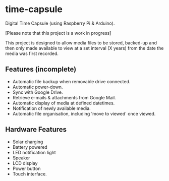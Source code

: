 # time-capsule
Digital Time Capsule (using Raspberry Pi &amp; Arduino).

[Please note that this project is a work in progress]

This project is designed to allow media files to be stored, backed-up and then only made available to view at a set interval (X years) from the date the media was first recorded.

## Features (incomplete)
- Automatic file backup when removable drive connected.
- Automatic power-down.
- Sync with Google Drive.
- Retrieve e-mails & attachments from Google Mail.
- Automatic display of media at defined datetimes.
- Notification of newly available media.
- Automatic file organisation, including 'move to viewed' once viewed.

## Hardware Features
- Solar charging
- Battery powered
- LED notification light
- Speaker
- LCD display
- Power button
- Touch interface.
